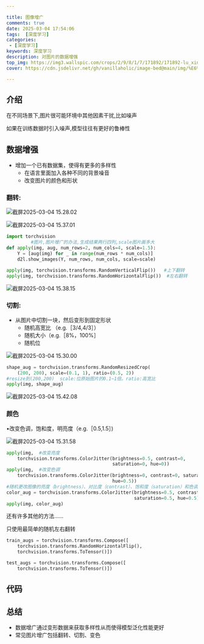 ```yaml
---

title: 图像增广
comments: true
date: 2025-03-04 17:54:06
tags:  [深度学习]
categories:
 - [深度学习]
keywords: 深度学习
description: 对图片的数据增强
top_img: https://img3.wallspic.com/crops/2/9/8/1/7/171892/171892-lu_xing-cheng_shi-li_cheng_bei-cheng_shi_jing_guan-3840x2160.jpg
cover: https://cdn.jsdelivr.net/gh/vanillaholic/image-bed@main/img/%E6%88%AA%E5%B1%8F2025-03-04%2015.21.01.png

---
```


## 介绍

在不同场景下,图片很可能环境中其他因素干扰,比如噪声

如果在训练数据时引入噪声,模型往往有更好的鲁棒性

## 数据增强

- 增加一个已有数据集，使得有更多的多样性
  - ﻿在语言里面加入各种不同的背景噪音
  - ﻿﻿改变图片的颜色和形状

### 翻转:

![截屏2025-03-04 15.28.02](https://cdn.jsdelivr.net/gh/vanillaholic/image-bed@main/img/%E6%88%AA%E5%B1%8F2025-03-04%2015.28.02.png)

![截屏2025-03-04 15.37.01](https://cdn.jsdelivr.net/gh/vanillaholic/image-bed@main/img/%E6%88%AA%E5%B1%8F2025-03-04%2015.37.01.png)

```python
import torchvision
         #图片,图片增广的办法,生成结果两行四列,scale图片画多大
def apply(img, aug, num_rows=2, num_cols=4, scale=1.5):
    Y = [aug(img) for _ in range(num_rows * num_cols)]
    d2l.show_images(Y, num_rows, num_cols, scale=scale)

apply(img, torchvision.transforms.RandomVerticalFlip())   #上下翻转
apply(img, torchvision.transforms.RandomHorizontalFlip())  #左右翻转
```

![截屏2025-03-04 15.38.15](https://cdn.jsdelivr.net/gh/vanillaholic/image-bed@main/img/%E6%88%AA%E5%B1%8F2025-03-04%2015.38.15.png)

### 切割:

- ﻿从图片中切割一块，然后变形到固定形状
  - ﻿﻿随机高宽比 （e.g.［3/4,4/3］）
  - ﻿随机大小（e.g.［8%，100%］
  - ﻿随机位

![截屏2025-03-04 15.30.00](https://cdn.jsdelivr.net/gh/vanillaholic/image-bed@main/img/%E6%88%AA%E5%B1%8F2025-03-04%2015.30.00.png)

```python
shape_aug = torchvision.transforms.RandomResizedCrop(
    (200, 200), scale=(0.1, 1), ratio=(0.5, 2))
#resize到(200,200)  scale:位原始图片的0.1~1倍。ratio:高宽比
apply(img, shape_aug)
```

![截屏2025-03-04 15.42.08](https://cdn.jsdelivr.net/gh/vanillaholic/image-bed@main/img/%E6%88%AA%E5%B1%8F2025-03-04%2015.42.08.png)

### 颜色

•改变色调，饱和度，明亮度（e.g.［0.5,1.5］)

![截屏2025-03-04 15.31.58](https://cdn.jsdelivr.net/gh/vanillaholic/image-bed@main/img/%E6%88%AA%E5%B1%8F2025-03-04%2015.31.58.png)

```python
apply(img,  #改变亮度
    torchvision.transforms.ColorJitter(brightness=0.5, contrast=0,
                                       saturation=0, hue=0))
apply(img,  #改变色调
    torchvision.transforms.ColorJitter(brightness=0, contrast=0, saturation=0,
                                       hue=0.5))
#随机更改图像的亮度（brightness）、对比度（contrast）、饱和度（saturation）和色调（hue）
color_aug = torchvision.transforms.ColorJitter(brightness=0.5, contrast=0.5,
                                               saturation=0.5, hue=0.5)
apply(img, color_aug)
```

还有许多其他的方法……

只使用最简单的随机左右翻转

```python
train_augs = torchvision.transforms.Compose([
    torchvision.transforms.RandomHorizontalFlip(),
    torchvision.transforms.ToTensor()])

test_augs = torchvision.transforms.Compose([
    torchvision.transforms.ToTensor()])
```

## 代码

[图像增广的代码]: https://courses.d2l.ai/zh-v2/assets/notebooks/chapter_computer-vision/image-augmentation.slides.html

## 总结

- ﻿数据增广通过变形数据来获取多样性从而使得模型泛化性能更好
- ﻿常见图片增广包括翻转、切割、变色